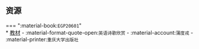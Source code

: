## 资源  
=== ":material-book:`EGP20601`"  
    * [教材](https://api.hanximeng.com/lanzou/?url=https://cqu-openlib.lanzout.com/i693G2opuure&type=down) - :material-format-quote-open:`英语诗歌欣赏` - :material-account:`蒲度戎` - :material-printer:`重庆大学出版社`  